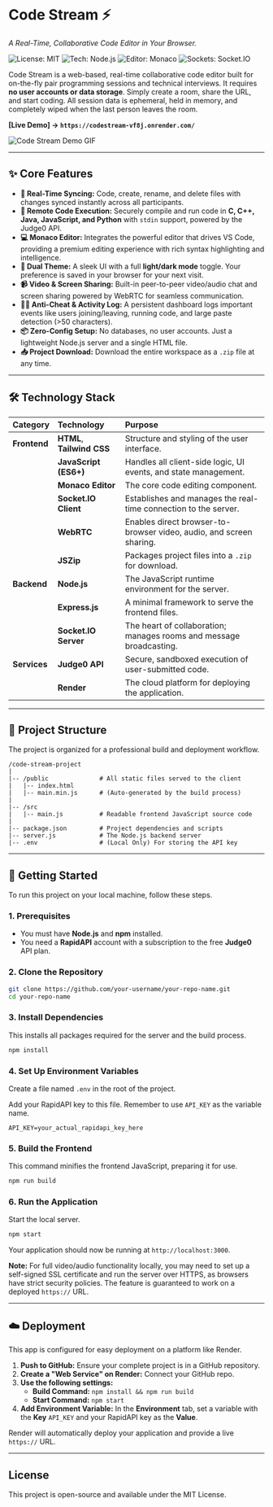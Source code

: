 # Code Stream ⚡
_A Real-Time, Collaborative Code Editor in Your Browser._

![License: MIT](https://img.shields.io/badge/License-MIT-blue.svg)
![Tech: Node.js](https://img.shields.io/badge/Node.js-339933?logo=nodedotjs&logoColor=white)
![Editor: Monaco](https://img.shields.io/badge/Editor-Monaco-blueviolet?logo=visualstudiocode&logoColor=white)
![Sockets: Socket.IO](https://img.shields.io/badge/Real--Time-Socket.IO-yellow?logo=socketdotio&logoColor=black)

Code Stream is a web-based, real-time collaborative code editor built for on-the-fly pair programming sessions and technical interviews. It requires **no user accounts or data storage**. Simply create a room, share the URL, and start coding. All session data is ephemeral, held in memory, and completely wiped when the last person leaves the room.

**[Live Demo] -> `https://codestream-vf8j.onrender.com/`**

![Code Stream Demo GIF](https://i.imgur.com/your-demo.gif)

---
## ✨ Core Features

* **🔗 Real-Time Syncing:** Code, create, rename, and delete files with changes synced instantly across all participants.
* **🚀 Remote Code Execution:** Securely compile and run code in **C, C++, Java, JavaScript, and Python** with `stdin` support, powered by the Judge0 API.
* **💻 Monaco Editor:** Integrates the powerful editor that drives VS Code, providing a premium editing experience with rich syntax highlighting and intelligence.
* **🎨 Dual Theme:** A sleek UI with a full **light/dark mode** toggle. Your preference is saved in your browser for your next visit.
* **📹 Video & Screen Sharing:** Built-in peer-to-peer video/audio chat and screen sharing powered by WebRTC for seamless communication.
* **🕵️‍♂️ Anti-Cheat & Activity Log:** A persistent dashboard logs important events like users joining/leaving, running code, and large paste detection (>50 characters).
* **📦 Zero-Config Setup:** No databases, no user accounts. Just a lightweight Node.js server and a single HTML file.
* **📥 Project Download:** Download the entire workspace as a `.zip` file at any time.

---
## 🛠️ Technology Stack

| Category | Technology | Purpose |
| :--- | :--- | :--- |
| **Frontend** | **HTML**, **Tailwind CSS** | Structure and styling of the user interface. |
| | **JavaScript (ES6+)** | Handles all client-side logic, UI events, and state management. |
| | **Monaco Editor** | The core code editing component. |
| | **Socket.IO Client** | Establishes and manages the real-time connection to the server. |
| | **WebRTC** | Enables direct browser-to-browser video, audio, and screen sharing. |
| | **JSZip** | Packages project files into a `.zip` for download. |
| **Backend** | **Node.js** | The JavaScript runtime environment for the server. |
| | **Express.js** | A minimal framework to serve the frontend files. |
| | **Socket.IO Server** | The heart of collaboration; manages rooms and message broadcasting. |
| **Services** | **Judge0 API** | Secure, sandboxed execution of user-submitted code. |
| | **Render** | The cloud platform for deploying the application. |

---
## 📂 Project Structure
The project is organized for a professional build and deployment workflow.

```
/code-stream-project
|
|-- /public              # All static files served to the client
|   |-- index.html
|   |-- main.min.js      # (Auto-generated by the build process)
|
|-- /src
|   |-- main.js          # Readable frontend JavaScript source code
|
|-- package.json         # Project dependencies and scripts
|-- server.js            # The Node.js backend server
|-- .env                 # (Local Only) For storing the API key
```

---
## 🚀 Getting Started

To run this project on your local machine, follow these steps.

### 1. Prerequisites
* You must have **Node.js** and **npm** installed.
* You need a **RapidAPI** account with a subscription to the free **Judge0** API plan.

### 2. Clone the Repository
```bash
git clone https://github.com/your-username/your-repo-name.git
cd your-repo-name
```

### 3. Install Dependencies
This installs all packages required for the server and the build process.

```bash
npm install
```

### 4. Set Up Environment Variables
Create a file named `.env` in the root of the project.

Add your RapidAPI key to this file. Remember to use `API_KEY` as the variable name.
```
API_KEY=your_actual_rapidapi_key_here
```

### 5. Build the Frontend
This command minifies the frontend JavaScript, preparing it for use.

```bash
npm run build
```

### 6. Run the Application
Start the local server.

```bash
npm start
```
Your application should now be running at `http://localhost:3000`.

**Note:** For full video/audio functionality locally, you may need to set up a self-signed SSL certificate and run the server over HTTPS, as browsers have strict security policies. The feature is guaranteed to work on a deployed `https://` URL.

---
## ☁️ Deployment
This app is configured for easy deployment on a platform like Render.

1.  **Push to GitHub:** Ensure your complete project is in a GitHub repository.
2.  **Create a "Web Service" on Render:** Connect your GitHub repo.
3.  **Use the following settings:**
    *   **Build Command:** `npm install && npm run build`
    *   **Start Command:** `npm start`
4.  **Add Environment Variable:** In the **Environment** tab, set a variable with the **Key** `API_KEY` and your RapidAPI key as the **Value**.

Render will automatically deploy your application and provide a live `https://` URL.

---
## License
This project is open-source and available under the MIT License.
